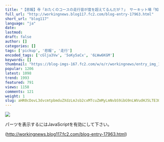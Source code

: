 ```yaml
---
title: "【悲報】寺「おたくのコースの走行音が度を超えてるんだが？」 サーキット場「知るかボケ」【Pickup：2019.9.8】"
full_url: "http://workingnews.blog117.fc2.com/blog-entry-17963.html"
short_url: "blog117"
language: "ja"
date: 
lastmod: 
draft: false
author: []
categories: []
tags: ['pickup', '悲報', '走行']
encoded_tags: ['cGlja3Vw', '5oKy5aCx', '6LWw6KGM']
keywords: []
thumbnail: "https://blog-imgs-167.fc2.com/w/o/r/workingnews/entry_img_17963.jpg"
popular: 1206
latest: 1098
trend: 1993
featured: 791
views: 1158
comments: 121
weight: 1
slug: aHR0cDovL3dvcmtpbmduZXdzLmJsb2cxMTcuZmMyLmNvbS9ibG9nLWVudHJ5LTE3OTYzLmh0bWw=
---
```


![](https://blog-imgs-167.fc2.com/w/o/r/workingnews/entry_img_17963.jpg)

<div><p> </p> <p class='plugin-freearea'> パーツを表示するにはJavaScriptを有効にして下さい。 </p><p id='i2i-15a675c9be31438acfd-wrap'> </p> <p> </p> </div>

(http://workingnews.blog117.fc2.com/blog-entry-17963.html)
